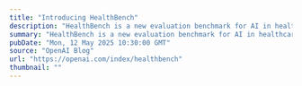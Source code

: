 ```yaml
---
title: "Introducing HealthBench"
description: "HealthBench is a new evaluation benchmark for AI in healthcare which evaluates models in realistic scenarios. Built with input from 250+ physicians, it aims to provide a shared standard for model performance and safety in health."
summary: "HealthBench is a new evaluation benchmark for AI in healthcare which evaluates models in realistic scenarios. Built with input from 250+ physicians, it aims to provide a shared standard for model performance and safety in health."
pubDate: "Mon, 12 May 2025 10:30:00 GMT"
source: "OpenAI Blog"
url: "https://openai.com/index/healthbench"
thumbnail: ""
---
```


